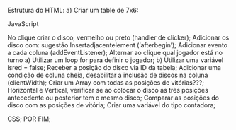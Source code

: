Estrutura do HTML:
a) Criar um table de 7x6:

JavaScript

No clique criar o disco, vermelho ou preto (handler de clicker);
Adicionar os disco com: sugestão Insertadjacentelement (‘afterbegin’);
Adicionar evento a cada coluna (addEventListener);
Alternar ao clique qual jogador está no turno
a) Utilizar um loop for para definir o jogador;
b) Utilizar uma variável isred = false;
Receber a posição do disco via ID da tabela;
Adicionar uma condição de coluna cheia, desabilitar a inclusão de discos na coluna (clientWidth);
Criar um Array com todas as posições de vitórias???;
Horizontal e Vertical, verificar se ao colocar o disco as três posições antecedente ou posterior tem o mesmo disco;
Comparar as posições do disco com as posições de vitória;
Criar uma variável do tipo contadora;

CSS;
POR FIM;
